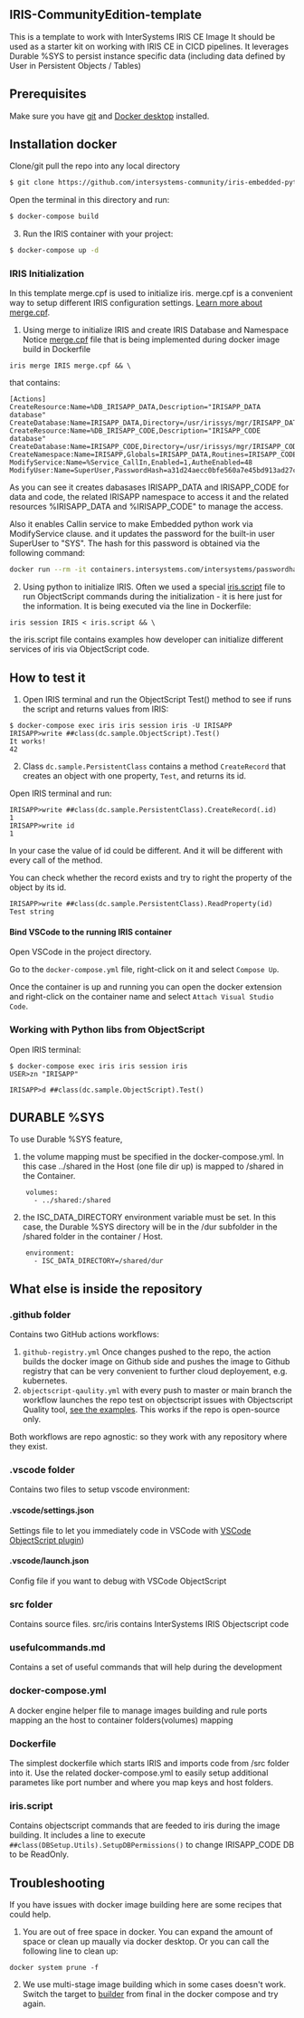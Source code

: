 ## IRIS-CommunityEdition-template
This is a template to work with InterSystems IRIS CE Image
It should be used as a starter kit on working with IRIS CE in CICD pipelines.
It leverages Durable %SYS to persist instance specific data (including data defined by User in Persistent Objects / Tables)

## Prerequisites
Make sure you have [git](https://git-scm.com/book/en/v2/Getting-Started-Installing-Git) and [Docker desktop](https://www.docker.com/products/docker-desktop) installed.

## Installation docker

Clone/git pull the repo into any local directory

```bash
$ git clone https://github.com/intersystems-community/iris-embedded-python-template.git
```

Open the terminal in this directory and run:

```bash
$ docker-compose build
```

3. Run the IRIS container with your project:

```bash
$ docker-compose up -d
```

### IRIS Initialization
In this template merge.cpf is used to initialize iris.
merge.cpf is a convenient way to setup different IRIS configuration settings. [Learn more about merge.cpf](https://docs.intersystems.com/irislatest/csp/docbook/DocBook.UI.Page.cls?KEY=RACS_cpf#:~:text=Use%20the%20iris%20merge%20command,is%20the%20instance's%20current%20iris.).

1. Using merge to initialize IRIS and create IRIS Database and Namespace
Notice [merge.cpf](https://github.com/intersystems-community/iris-embedded-python-template/blob/4c12d4b02770c7422c7553ee818a18c1871c3759/merge.cpf) file that is being implemented during docker image build in Dockerfile
```
iris merge IRIS merge.cpf && \
```
 that contains:
```
[Actions]
CreateResource:Name=%DB_IRISAPP_DATA,Description="IRISAPP_DATA database"
CreateDatabase:Name=IRISAPP_DATA,Directory=/usr/irissys/mgr/IRISAPP_DATA
CreateResource:Name=%DB_IRISAPP_CODE,Description="IRISAPP_CODE database"
CreateDatabase:Name=IRISAPP_CODE,Directory=/usr/irissys/mgr/IRISAPP_CODE
CreateNamespace:Name=IRISAPP,Globals=IRISAPP_DATA,Routines=IRISAPP_CODE,Interop=1
ModifyService:Name=%Service_CallIn,Enabled=1,AutheEnabled=48
ModifyUser:Name=SuperUser,PasswordHash=a31d24aecc0bfe560a7e45bd913ad27c667dc25a75cbfd358c451bb595b6bd52bd25c82cafaa23ca1dd30b3b4947d12d3bb0ffb2a717df29912b743a281f97c1,0a4c463a2fa1e7542b61aa48800091ab688eb0a14bebf536638f411f5454c9343b9aa6402b4694f0a89b624407a5f43f0a38fc35216bb18aab7dc41ef9f056b1,10000,SHA512
```
As you can see it creates dabasases IRISAPP_DATA and IRISAPP_CODE for data and code, the related IRISAPP namespace to access it and the related resources %IRISAPP_DATA and %IRISAPP_CODE" to manage the access.

Also it enables Callin service to make Embedded python work via ModifyService clause.
and it updates the password for the built-in user SuperUser to "SYS". The hash for this password is obtained via the following command:
```bash
docker run --rm -it containers.intersystems.com/intersystems/passwordhash:1.1 -algorithm SHA512 -workfactor 10000
```

2. Using python to initialize IRIS.
Often we used a special [iris.script](https://github.com/intersystems-community/iris-embedded-python-template/blob/d7c817865b48681e3454997906e1374b3baeef74/iris.script) file to run ObjectScript commands during the initialization - it is here just for the information.
It is being executed via the line in Dockerfile:
```
iris session IRIS < iris.script && \
```
the iris.script file contains examples how developer can initialize different services of iris via ObjectScript code.


## How to test it

1. Open IRIS terminal and run the ObjectScript Test() method to see if runs the script and returns values from IRIS:

```
$ docker-compose exec iris iris session iris -U IRISAPP
IRISAPP>write ##class(dc.sample.ObjectScript).Test()
It works!
42
```



2. Class `dc.sample.PersistentClass` contains a method `CreateRecord` that creates an object with one property, `Test`, and returns its id.

Open IRIS terminal and run:

```
IRISAPP>write ##class(dc.sample.PersistentClass).CreateRecord(.id)
1
IRISAPP>write id
1
```

In your case the value of id could be different. And it will be different with every call of the method.

You can check whether the record exists and try to right the property of the object by its id.

```
IRISAPP>write ##class(dc.sample.PersistentClass).ReadProperty(id)
Test string
```

#### Bind VSCode to the running IRIS container

Open VSCode in the project directory.

Go to the `docker-compose.yml` file, right-click on it and select `Compose Up`.

Once the container is up and running you can open the docker extension and right-click on the container name and select `Attach Visual Studio Code`.

### Working with Python libs from ObjectScript
Open IRIS terminal:

```objectscript
$ docker-compose exec iris iris session iris
USER>zn "IRISAPP"
```

```objectscript
IRISAPP>d ##class(dc.sample.ObjectScript).Test()

```
## DURABLE %SYS
To use Durable %SYS feature,
1. the volume mapping must be specified in the docker-compose.yml. In this case ../shared in the Host (one file dir up) is mapped to /shared in the Container.
```
    volumes:
      - ../shared:/shared
```
2. the ISC_DATA_DIRECTORY environment variable must be set. In this case, the Durable %SYS directory will be in the /dur subfolder in the /shared folder in the container / Host.
```
    environment:
      - ISC_DATA_DIRECTORY=/shared/dur
```

## What else is inside the repository

### .github folder

Contains two GitHub actions workflows:
1. `github-registry.yml`
    Once changes pushed to the repo, the action builds the docker image on Github side and pushes the image to Github registry that can be very convenient to further cloud deployement, e.g. kubernetes.
2. `objectscript-qaulity.yml`
    with every push to master or main branch the workflow launches the repo test on objectscript issues with Objectscript Quality tool, [see the examples](https://community.objectscriptquality.com/projects?sort=-analysis_date). This works if the repo is open-source only.

Both workflows are repo agnostic: so they work with any repository where they exist.

### .vscode folder
Contains two files to setup vscode environment:

#### .vscode/settings.json

Settings file to let you immediately code in VSCode with [VSCode ObjectScript plugin](https://marketplace.visualstudio.com/items?itemName=daimor.vscode-objectscript))

#### .vscode/launch.json

Config file if you want to debug with VSCode ObjectScript

### src folder

Contains source files.
src/iris contains InterSystems IRIS Objectscript code

### usefulcommands.md

Contains a set of useful commands that will help during the development

### docker-compose.yml

A docker engine helper file to manage images building and rule ports mapping an the host to container folders(volumes) mapping

### Dockerfile

The simplest dockerfile which starts IRIS and imports code from /src folder into it.
Use the related docker-compose.yml to easily setup additional parametes like port number and where you map keys and host folders.


### iris.script

Contains objectscript commands that are feeded to iris during the image building. It includes a line to execute ```##class(DBSetup.Utils).SetupDBPermissions()``` to change IRISAPP_CODE DB to be ReadOnly.


## Troubleshooting

If you have issues with docker image building here are some recipes that could help.

1. You are out of free space in docker. You can expand the amount of space or clean up maually via docker desktop. Or you can call the following line to clean up:
```
docker system prune -f
```

2. We use multi-stage image building which in some cases doesn't work. Switch the target to [builder](https://github.com/intersystems-community/intersystems-iris-dev-template/blob/6ab6791983e5783118efce1777a7671046652e4c/docker-compose.yml#L7) from final in the docker compose and try again.

